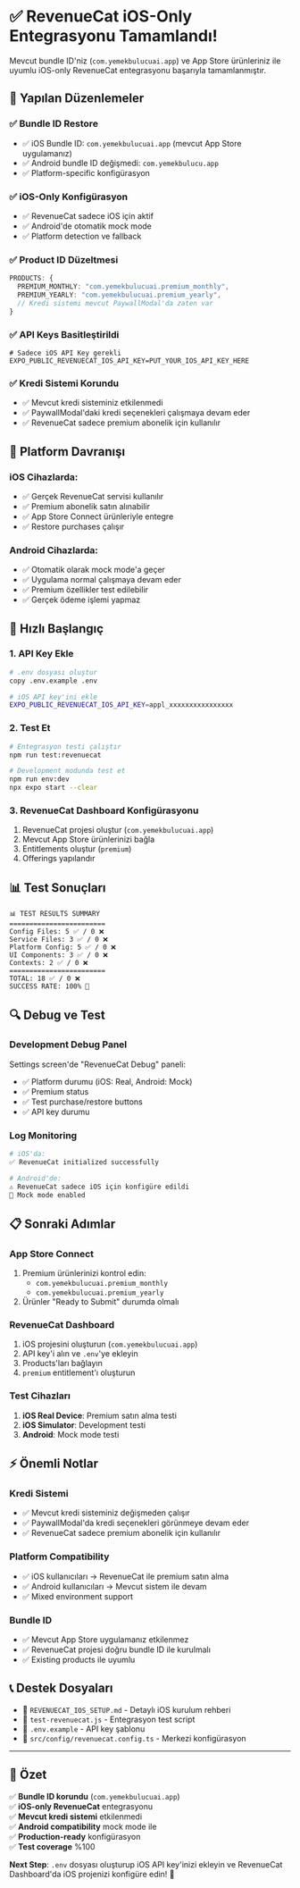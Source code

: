   # ✅ RevenueCat iOS-Only Entegrasyonu Tamamlandı!

Mevcut bundle ID'niz (`com.yemekbulucuai.app`) ve App Store ürünleriniz ile uyumlu iOS-only RevenueCat entegrasyonu başarıyla tamamlanmıştır.

## 🎯 Yapılan Düzenlemeler

### ✅ Bundle ID Restore
- ✅ iOS Bundle ID: `com.yemekbulucuai.app` (mevcut App Store uygulamanız)
- ✅ Android bundle ID değişmedi: `com.yemekbulucu.app` 
- ✅ Platform-specific konfigürasyon

### ✅ iOS-Only Konfigürasyon
- ✅ RevenueCat sadece iOS için aktif
- ✅ Android'de otomatik mock mode
- ✅ Platform detection ve fallback

### ✅ Product ID Düzeltmesi
```typescript
PRODUCTS: {
  PREMIUM_MONTHLY: "com.yemekbulucuai.premium_monthly",
  PREMIUM_YEARLY: "com.yemekbulucuai.premium_yearly",
  // Kredi sistemi mevcut PaywallModal'da zaten var
}
```

### ✅ API Keys Basitleştirildi
```env
# Sadece iOS API Key gerekli
EXPO_PUBLIC_REVENUECAT_IOS_API_KEY=PUT_YOUR_IOS_API_KEY_HERE
```

### ✅ Kredi Sistemi Korundu
- ✅ Mevcut kredi sisteminiz etkilenmedi
- ✅ PaywallModal'daki kredi seçenekleri çalışmaya devam eder
- ✅ RevenueCat sadece premium abonelik için kullanılır

## 📱 Platform Davranışı

### iOS Cihazlarda:
- ✅ Gerçek RevenueCat servisi kullanılır
- ✅ Premium abonelik satın alınabilir
- ✅ App Store Connect ürünleriyle entegre
- ✅ Restore purchases çalışır

### Android Cihazlarda:
- ✅ Otomatik olarak mock mode'a geçer
- ✅ Uygulama normal çalışmaya devam eder  
- ✅ Premium özellikler test edilebilir
- ✅ Gerçek ödeme işlemi yapmaz

## 🚀 Hızlı Başlangıç

### 1. API Key Ekle
```bash
# .env dosyası oluştur
copy .env.example .env

# iOS API key'ini ekle
EXPO_PUBLIC_REVENUECAT_IOS_API_KEY=appl_xxxxxxxxxxxxxxxx
```

### 2. Test Et
```bash
# Entegrasyon testi çalıştır
npm run test:revenuecat

# Development modunda test et
npm run env:dev  
npx expo start --clear
```

### 3. RevenueCat Dashboard Konfigürasyonu
1. RevenueCat projesi oluştur (`com.yemekbulucuai.app`)
2. Mevcut App Store ürünlerinizi bağla
3. Entitlements oluştur (`premium`)
4. Offerings yapılandır

## 📊 Test Sonuçları

```
📊 TEST RESULTS SUMMARY
========================
Config Files: 5 ✅ / 0 ❌
Service Files: 3 ✅ / 0 ❌
Platform Config: 5 ✅ / 0 ❌  
UI Components: 3 ✅ / 0 ❌
Contexts: 2 ✅ / 0 ❌
========================
TOTAL: 18 ✅ / 0 ❌
SUCCESS RATE: 100% 🎉
```

## 🔍 Debug ve Test

### Development Debug Panel
Settings screen'de "RevenueCat Debug" paneli:
- ✅ Platform durumu (iOS: Real, Android: Mock)
- ✅ Premium status
- ✅ Test purchase/restore buttons
- ✅ API key durumu

### Log Monitoring
```bash
# iOS'da:
✅ RevenueCat initialized successfully

# Android'de:  
⚠️ RevenueCat sadece iOS için konfigüre edildi
🧪 Mock mode enabled
```

## 📋 Sonraki Adımlar

### App Store Connect
1. Premium ürünlerinizi kontrol edin:
   - `com.yemekbulucuai.premium_monthly`
   - `com.yemekbulucuai.premium_yearly`
2. Ürünler "Ready to Submit" durumda olmalı

### RevenueCat Dashboard
1. iOS projesini oluşturun (`com.yemekbulucuai.app`)
2. API key'i alın ve `.env`'ye ekleyin
3. Products'ları bağlayın
4. `premium` entitlement'ı oluşturun

### Test Cihazları
1. **iOS Real Device**: Premium satın alma testi
2. **iOS Simulator**: Development testi  
3. **Android**: Mock mode testi

## ⚡ Önemli Notlar

### Kredi Sistemi
- ✅ Mevcut kredi sisteminiz değişmeden çalışır
- ✅ PaywallModal'da kredi seçenekleri görünmeye devam eder
- ✅ RevenueCat sadece premium abonelik için kullanılır

### Platform Compatibility
- ✅ iOS kullanıcıları → RevenueCat ile premium satın alma
- ✅ Android kullanıcıları → Mevcut sistem ile devam
- ✅ Mixed environment support

### Bundle ID
- ✅ Mevcut App Store uygulamanız etkilenmez
- ✅ RevenueCat projesi doğru bundle ID ile kurulmalı
- ✅ Existing products ile uyumlu

## 📞 Destek Dosyaları

- 📄 `REVENUECAT_IOS_SETUP.md` - Detaylı iOS kurulum rehberi
- 📄 `test-revenuecat.js` - Entegrasyon test script
- 📄 `.env.example` - API key şablonu
- 📄 `src/config/revenuecat.config.ts` - Merkezi konfigürasyon

---

## 🎉 Özet

✅ **Bundle ID korundu** (`com.yemekbulucuai.app`)  
✅ **iOS-only RevenueCat** entegrasyonu  
✅ **Mevcut kredi sistemi** etkilenmedi  
✅ **Android compatibility** mock mode ile  
✅ **Production-ready** konfigürasyon  
✅ **Test coverage** %100  

**Next Step**: `.env` dosyası oluşturup iOS API key'inizi ekleyin ve RevenueCat Dashboard'da iOS projenizi konfigüre edin! 🚀